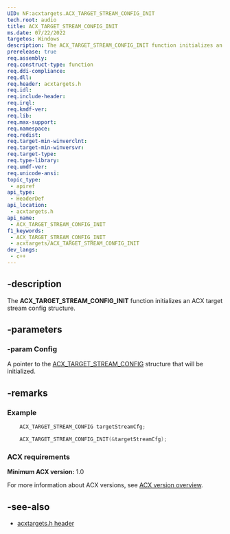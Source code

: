 ```yaml
---
UID: NF:acxtargets.ACX_TARGET_STREAM_CONFIG_INIT
tech.root: audio
title: ACX_TARGET_STREAM_CONFIG_INIT
ms.date: 07/22/2022
targetos: Windows
description: The ACX_TARGET_STREAM_CONFIG_INIT function initializes an ACX target stream config structure.
prerelease: true
req.assembly: 
req.construct-type: function
req.ddi-compliance: 
req.dll: 
req.header: acxtargets.h
req.idl: 
req.include-header: 
req.irql: 
req.kmdf-ver: 
req.lib: 
req.max-support: 
req.namespace: 
req.redist: 
req.target-min-winverclnt: 
req.target-min-winversvr: 
req.target-type: 
req.type-library: 
req.umdf-ver: 
req.unicode-ansi: 
topic_type:
 - apiref
api_type:
 - HeaderDef
api_location:
 - acxtargets.h
api_name:
 - ACX_TARGET_STREAM_CONFIG_INIT
f1_keywords:
 - ACX_TARGET_STREAM_CONFIG_INIT
 - acxtargets/ACX_TARGET_STREAM_CONFIG_INIT
dev_langs:
 - c++
---
```


## -description

The **ACX_TARGET_STREAM_CONFIG_INIT** function initializes an ACX target stream config structure.

## -parameters

### -param Config

A pointer to the [ACX_TARGET_STREAM_CONFIG](ns-acxtargets-acx_target_stream_config.md) structure that will be initialized.

## -remarks

### Example

```cpp
    ACX_TARGET_STREAM_CONFIG targetStreamCfg;

    ACX_TARGET_STREAM_CONFIG_INIT(&targetStreamCfg);
```

### ACX requirements

**Minimum ACX version:** 1.0

For more information about ACX versions, see [ACX version overview](/windows-hardware/drivers/audio/acx-version-overview).

## -see-also

- [acxtargets.h header](index.md)

